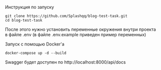 Инструкция по запуску
```
git clone https://github.com/Splashqq/blog-test-task.git
cd blog-test-task
```
После этого нужно установить переменные окружения внутри проекта в файле .env (в файле .env.example приведен пример переменных)

Запуск с помощью Docker'а
```
docker-compose up -d --build
```

Swagger будет доступен по http://localhost:8000/api/docs
